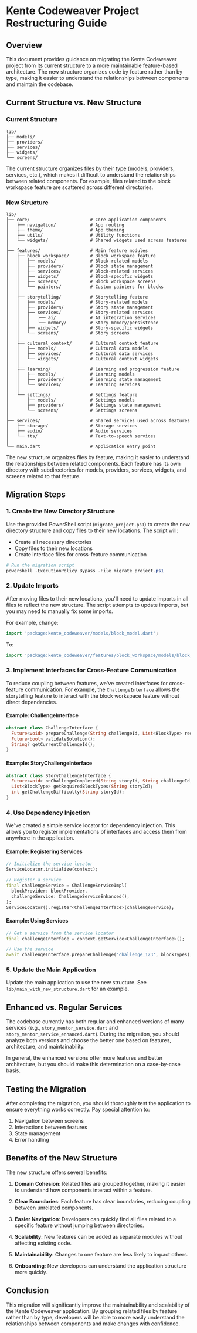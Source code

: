 # Kente Codeweaver Project Restructuring Guide

## Overview

This document provides guidance on migrating the Kente Codeweaver project from its current structure to a more maintainable feature-based architecture. The new structure organizes code by feature rather than by type, making it easier to understand the relationships between components and maintain the codebase.

## Current Structure vs. New Structure

### Current Structure

```
lib/
├── models/
├── providers/
├── services/
├── widgets/
└── screens/
```

The current structure organizes files by their type (models, providers, services, etc.), which makes it difficult to understand the relationships between related components. For example, files related to the block workspace feature are scattered across different directories.

### New Structure

```
lib/
├── core/                       # Core application components
│   ├── navigation/             # App routing
│   ├── theme/                  # App theming
│   ├── utils/                  # Utility functions
│   └── widgets/                # Shared widgets used across features
│
├── features/                   # Main feature modules
│   ├── block_workspace/        # Block workspace feature
│   │   ├── models/             # Block-related models
│   │   ├── providers/          # Block state management
│   │   ├── services/           # Block-related services
│   │   ├── widgets/            # Block-specific widgets
│   │   ├── screens/            # Block workspace screens
│   │   └── painters/           # Custom painters for blocks
│   │
│   ├── storytelling/           # Storytelling feature
│   │   ├── models/             # Story-related models
│   │   ├── providers/          # Story state management
│   │   ├── services/           # Story-related services
│   │   │   ├── ai/             # AI integration services
│   │   │   └── memory/         # Story memory/persistence
│   │   ├── widgets/            # Story-specific widgets
│   │   └── screens/            # Story screens
│   │
│   ├── cultural_context/       # Cultural context feature
│   │   ├── models/             # Cultural data models
│   │   ├── services/           # Cultural data services
│   │   └── widgets/            # Cultural context widgets
│   │
│   ├── learning/               # Learning and progression feature
│   │   ├── models/             # Learning models
│   │   ├── providers/          # Learning state management
│   │   └── services/           # Learning services
│   │
│   └── settings/               # Settings feature
│       ├── models/             # Settings models
│       ├── providers/          # Settings state management
│       └── screens/            # Settings screens
│
├── services/                   # Shared services used across features
│   ├── storage/                # Storage services
│   ├── audio/                  # Audio services
│   └── tts/                    # Text-to-speech services
│
└── main.dart                   # Application entry point
```

The new structure organizes files by feature, making it easier to understand the relationships between related components. Each feature has its own directory with subdirectories for models, providers, services, widgets, and screens related to that feature.

## Migration Steps

### 1. Create the New Directory Structure

Use the provided PowerShell script (`migrate_project.ps1`) to create the new directory structure and copy files to their new locations. The script will:

- Create all necessary directories
- Copy files to their new locations
- Create interface files for cross-feature communication

```powershell
# Run the migration script
powershell -ExecutionPolicy Bypass -File migrate_project.ps1
```

### 2. Update Imports

After moving files to their new locations, you'll need to update imports in all files to reflect the new structure. The script attempts to update imports, but you may need to manually fix some imports.

For example, change:

```dart
import 'package:kente_codeweaver/models/block_model.dart';
```

To:

```dart
import 'package:kente_codeweaver/features/block_workspace/models/block_model.dart';
```

### 3. Implement Interfaces for Cross-Feature Communication

To reduce coupling between features, we've created interfaces for cross-feature communication. For example, the `ChallengeInterface` allows the storytelling feature to interact with the block workspace feature without direct dependencies.

#### Example: ChallengeInterface

```dart
abstract class ChallengeInterface {
  Future<void> prepareChallenge(String challengeId, List<BlockType> requiredBlockTypes);
  Future<bool> validateSolution();
  String? getCurrentChallengeId();
}
```

#### Example: StoryChallengeInterface

```dart
abstract class StoryChallengeInterface {
  Future<void> onChallengeCompleted(String storyId, String challengeId, bool success);
  List<BlockType> getRequiredBlockTypes(String storyId);
  int getChallengeDifficulty(String storyId);
}
```

### 4. Use Dependency Injection

We've created a simple service locator for dependency injection. This allows you to register implementations of interfaces and access them from anywhere in the application.

#### Example: Registering Services

```dart
// Initialize the service locator
ServiceLocator.initialize(context);

// Register a service
final challengeService = ChallengeServiceImpl(
  blockProvider: blockProvider,
  challengeService: ChallengeServiceEnhanced(),
);
ServiceLocator().register<ChallengeInterface>(challengeService);
```

#### Example: Using Services

```dart
// Get a service from the service locator
final challengeInterface = context.getService<ChallengeInterface>();

// Use the service
await challengeInterface.prepareChallenge('challenge_123', blockTypes);
```

### 5. Update the Main Application

Update the main application to use the new structure. See `lib/main_with_new_structure.dart` for an example.

## Enhanced vs. Regular Services

The codebase currently has both regular and enhanced versions of many services (e.g., `story_mentor_service.dart` and `story_mentor_service_enhanced.dart`). During the migration, you should analyze both versions and choose the better one based on features, architecture, and maintainability.

In general, the enhanced versions offer more features and better architecture, but you should make this determination on a case-by-case basis.

## Testing the Migration

After completing the migration, you should thoroughly test the application to ensure everything works correctly. Pay special attention to:

1. Navigation between screens
2. Interactions between features
3. State management
4. Error handling

## Benefits of the New Structure

The new structure offers several benefits:

1. **Domain Cohesion**: Related files are grouped together, making it easier to understand how components interact within a feature.

2. **Clear Boundaries**: Each feature has clear boundaries, reducing coupling between unrelated components.

3. **Easier Navigation**: Developers can quickly find all files related to a specific feature without jumping between directories.

4. **Scalability**: New features can be added as separate modules without affecting existing code.

5. **Maintainability**: Changes to one feature are less likely to impact others.

6. **Onboarding**: New developers can understand the application structure more quickly.

## Conclusion

This migration will significantly improve the maintainability and scalability of the Kente Codeweaver application. By grouping related files by feature rather than by type, developers will be able to more easily understand the relationships between components and make changes with confidence.
